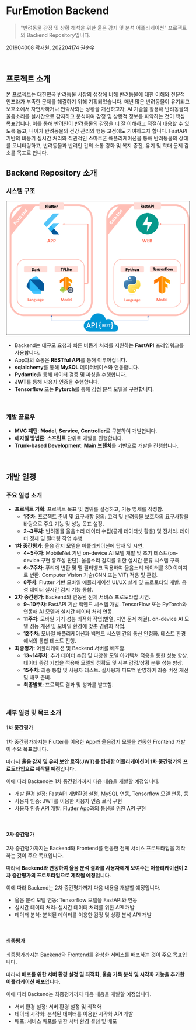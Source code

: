 # FurEmotion Backend

> "반려동물 감정 및 상황 해석을 위한 울음 감지 및 분석 어플리케이션" 프로젝트의 Backend Repository입니다.

201904008 곽재원, 202204174 권순우

<br>

## 프로젝트 소개

본 프로젝트는 대한민국 반려동물 시장의 성장에 비해 반려동물에 대한 이해와 전문적 인프라가 부족한 문제를 해결하기 위해 기획되었습니다. 매년 많은 반려동물이 유기되고 보호소에서 자연사하거나 안락사되는 상황을 개선하고자, AI 기술을 활용해 반려동물의 울음소리를 실시간으로 감지하고 분석하여 감정 및 상황적 정보를 파악하는 것이 핵심 목표입니다. 이를 통해 반려인이 반려동물의 감정을 더 잘 이해하고 적절히 대응할 수 있도록 돕고, 나아가 반려동물의 건강 관리와 행동 교정에도 기여하고자 합니다. FastAPI 기반의 비동기 실시간 처리와 직관적인 스마트폰 애플리케이션을 통해 반려동물의 상태를 모니터링하고, 반려동물과 반려인 간의 소통 강화 및 복지 증진, 유기 및 학대 문제 감소를 목표로 합니다.

## Backend Repository 소개

### 시스템 구조

![시스템 구조](https://raw.githubusercontent.com/FurEmotion/FurEmotion-Backend/refs/heads/main/static/system_architecture.png)

- Backend는 대규모 요청과 빠른 비동기 처리를 지원하는 **FastAPI** 프레임워크를 사용합니다.
- App과의 소통은 **RESTful API**를 통해 이루어집니다.
- **sqlalchemy**를 통해 **MySQL** 데이터베이스와 연동합니다.
- **Pydantic**을 통해 데이터 검증 및 파싱을 수행합니다.
- **JWT**를 통해 사용자 인증을 수행합니다.
- **Tensorflow** 또는 **Pytorch**를 통해 감정 분석 모델을 구현합니다.

<br>

### 개발 플로우

- **MVC 패턴**: **Model**, **Service**, **Controller**로 구분하여 개발합니다.
- **에자일 방법론**: **스프린트** 단위로 개발을 진행합니다.
- **Trunk-based Development**: **Main 브랜치**를 기반으로 개발을 진행합니다.

<br>

## 개발 일정

### 주요 일정 소개

- **프로젝트 기획**: 프로젝트 목표 및 범위를 설정하고, 기능 명세를 작성함.
  - **1주차**: 프로젝트 준비 및 요구사항 정의: 고객 및 반려동물 보호자의 요구사항을 바탕으로 주요 기능 및 성능 목표 설정.
  - **2~3주차**: 반려동물 울음소리 데이터 수집(공개 데이터셋 활용) 및 전처리. 데이터 정제 및 필터링 작업 수행.
- **1차 중간평가**: 울음 감지 모델을 어플리케이션에 탑재 및 시연.
  - **4~5주차**: MobileNet 기반 on-device AI 모델 개발 및 초기 테스트(on-device 구현 유효성 판단). 울음소리 감지를 위한 실시간 분류 시스템 구축.
  - **6~7주차**: 푸리에 변환 및 멜 필터뱅크 적용하여 울음소리 데이터를 3D 이미지로 변환. Computer Vision 기술(CNN 또는 ViT) 적용 및 훈련.
  - **8주차**: Flutter 기반 모바일 애플리케이션 UI/UX 설계 및 프로토타입 개발. 음성 데이터 실시간 감지 기능 통합.
- **2차 중간평가**: Backend와 연동된 전체 서비스 프로토타입 시연.
  - **9~10주차**: FastAPI 기반 백엔드 시스템 개발. TensorFlow 또는 PyTorch와 연동해 AI 모델과 실시간 데이터 처리 연동.
  - **11주차**: 모바일 기기 성능 최적화 작업(발열, 지연 문제 해결). on-device AI 모델 성능 개선 및 모바일 환경에 맞춘 경량화 작업.
  - **12주차**: 모바일 애플리케이션과 백엔드 시스템 간의 통신 안정화. 테스트 환경에서의 통합 테스트 진행.
- **최종평가**: 어플리케이션 및 Backend 서버를 배포함.
  - **13~14주차**: 추가 데이터 수집 및 다양한 모델 아키텍쳐 적용을 통한 성능 향상. 데이터 증강 기법을 적용해 모델의 정확도 및 세부 감정/상황 분류 성능 향상.
  - **15주차**: 최종 통합 및 사용자 테스트. 실사용자 피드백 반영하여 최종 버전 개선 및 배포 준비.
  - **최종발표**: 프로젝트 결과 및 성과를 발표함.

<br>

### 세부 일정 및 목표 소개

#### 1차 중간평가

1차 중간평가까지는 Flutter를 이용한 App과 울음감지 모델을 연동한 Frontend 개발이 주요 목표입니다.

따라서 **울음 감지 및 유저 보안 로직(JWT)를 탑재한 어플리케이션이 1차 중간평가의 프로도타입으로 제작될 예정**입니다.

이에 따라 Backend는 1차 중간평가까지 다음 내용을 개발할 예정입니다.

- 개발 환경 설정: FastAPI 개발환경 설정, MySQL 연동, Tensorflow 모델 연동, 등
- 사용자 인증: JWT를 이용한 사용자 인증 로직 구현
- 사용자 인증 API 개발: Flutter App과의 통신을 위한 API 구현

<br>

#### 2차 중간평가

2차 중간평가까지는 Backend와 Frontend를 연동한 전체 서비스 프로토타입을 제작하는 것이 주요 목표입니다.

따라서 **Backend와 연동하여 울음 분석 결과를 사용자에게 보여주는 어플리케이션이 2차 중간평가의 프로토타입으로 제작될 예정**입니다.

이에 따라 Backend는 2차 중간평가까지 다음 내용을 개발할 예정입니다.

- 울음 분석 모델 연동: Tensorflow 모델을 FastAPI와 연동
- 실시간 데이터 처리: 실시간 데이터 처리를 위한 API 개발
- 데이터 분석: 분석된 데이터를 이용한 감정 및 상황 분석 API 개발

<br>

#### 최종평가

최종평가까지는 Backend와 Frontend를 완성한 서비스를 배포하는 것이 주요 목표입니다.

따라서 **배포를 위한 서버 환경 설정 및 최적화, 울음 기록 분석 및 시각화 기능을 추가한 어플리케이션 배포**입니다.

이에 따라 Backend는 최종평가까지 다음 내용을 개발할 예정입니다.

- 서버 환경 설정: 서버 환경 설정 및 최적화
- 데이터 시각화: 분석된 데이터를 이용한 시각화 API 개발
- 배포: 서비스 배포를 위한 서버 환경 설정 및 배포
